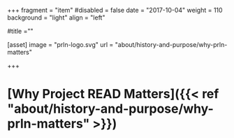 +++
fragment = "item"
#disabled = false
date = "2017-10-04"
weight = 110
background = "light"
align = "left"

#title =""

[asset]
  image = "prln-logo.svg"
  url = "about/history-and-purpose/why-prln-matters"

+++

# [Why Project READ Matters]({{< ref "about/history-and-purpose/why-prln-matters" >}})


  

  


